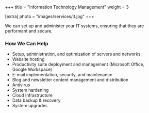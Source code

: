 +++
title = "Information Technology Management"
weight = 3

[extra]
photo = "images/services/it.jpg"
+++

We can set up and administer your IT systems, ensuring that they are performant and secure.  

<!-- more -->
### How We Can Help

- Setup, administration, and optimization of servers and networks
- Website hosting
- Productivity suite deployment and management (Microsoft Office, Google Workspace)
- E-mail implementation, security, and maintenance
- Blog and newsletter content management and distribution
- Antivirus
- System hardening
- Cloud infrastructure
- Data backup & recovery
- System upgrades
